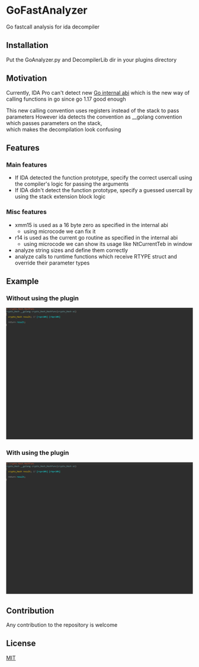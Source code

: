 # GoFastAnalyzer
Go fastcall analysis for ida decompiler

## Installation
Put the GoAnalyzer.py and DecompilerLib dir in your plugins directory

## Motivation
Currently, IDA Pro can't detect new [Go internal abi](https://github.com/golang/go/blob/master/src/cmd/compile/abi-internal.md)
which is the new way of calling functions in go since go 1.17 good enough

This new calling convention uses registers instead of the stack to pass parameters
However ida detects the convention as __golang convention which passes parameters on the stack,  
which makes the decompilation look confusing

## Features
### Main features
* If IDA detected the function prototype, specify the correct usercall using the compiler's logic for passing the arguments
* If IDA didn't detect the function prototype, specify a guessed usercall by using the stack extension block logic
### Misc features
* xmm15 is used as a 16 byte zero as specified in the internal abi
  - using microcode we can fix it
* r14 is used as the current go routine as specified in the internal abi
  - using microcode we can show its usage like NtCurrentTeb in window
* analyze string sizes and define them correctly
* analyze calls to runtime functions which receive RTYPE struct and override their parameter types

## Example
### Without using the plugin
<p><img alt="Without plugin" src="screenshots/before.gif"/></p>

### With using the plugin
<p><img alt="With plugin" src="screenshots/after.gif"/></p>

## Contribution
Any contribution to the repository is welcome

## License
[MIT](https://choosealicense.com/licenses/mit/)
